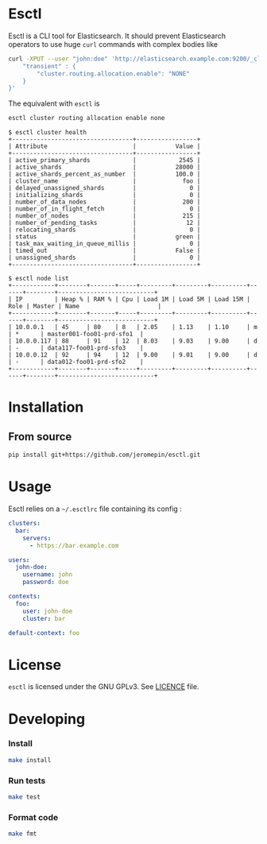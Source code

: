 # Esctl

Esctl is a CLI tool for Elasticsearch. It should prevent Elasticsearch operators to use huge `curl` commands with complex bodies like

```bash
curl -XPUT --user "john:doe" 'http://elasticsearch.example.com:9200/_cluster/settings' -d '{
    "transient" : {
        "cluster.routing.allocation.enable": "NONE"
    }
}'
```

The equivalent with `esctl` is

```bash
esctl cluster routing allocation enable none
```

```
$ esctl cluster health
+----------------------------------+-----------------+
| Attribute                        |           Value |
+----------------------------------+-----------------+
| active_primary_shards            |            2545 |
| active_shards                    |           28000 |
| active_shards_percent_as_number  |           100.0 |
| cluster_name                     |             foo |
| delayed_unassigned_shards        |               0 |
| initializing_shards              |               0 |
| number_of_data_nodes             |             200 |
| number_of_in_flight_fetch        |               0 |
| number_of_nodes                  |             215 |
| number_of_pending_tasks          |              12 |
| relocating_shards                |               0 |
| status                           |           green |
| task_max_waiting_in_queue_millis |               0 |
| timed_out                        |           False |
| unassigned_shards                |               0 |
+----------------------------------+-----------------+
```

```
$ esctl node list
+------------+--------+-------+-----+---------+---------+----------+------+--------+---------------------------+
| IP         | Heap % | RAM % | Cpu | Load 1M | Load 5M | Load 15M | Role | Master | Name                      |
+------------+--------+-------+-----+---------+---------+----------+------+--------+---------------------------+
| 10.0.0.1   | 45     | 80    | 8   | 2.05    | 1.13    | 1.10     | m    | *      | master001-foo01-prd-sfo1  |
| 10.0.0.117 | 88     | 91    | 12  | 8.03    | 9.03    | 9.00     | d    | -      | data117-foo01-prd-sfo3    |
| 10.0.0.12  | 92     | 94    | 12  | 9.00    | 9.01    | 9.00     | d    | -      | data012-foo01-prd-sfo2    |
+------------+--------+-------+-----+---------+---------+----------+------+--------+---------------------------+
```


# Installation

## From source

```bash
pip install git+https://github.com/jeromepin/esctl.git
```

# Usage

Esctl relies on a `~/.esctlrc` file containing its config :

```yaml
clusters:
  bar:
    servers:
      - https://bar.example.com

users:
  john-doe:
    username: john
    password: doe

contexts:
  foo:
    user: john-doe
    cluster: bar

default-context: foo
```

# License

`esctl` is licensed under the GNU GPLv3. See [LICENCE](https://github.com/jeromepin/esctl/blob/master/LICENSE) file.

# Developing

### Install

```bash
make install
```

### Run tests

```bash
make test
```

### Format code

```bash
make fmt
```
